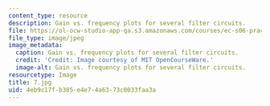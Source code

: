 ```yaml
---
content_type: resource
description: Gain vs. frequency plots for several filter circuits.
file: https://ol-ocw-studio-app-qa.s3.amazonaws.com/courses/ec-s06-practical-electronics-fall-2004/4eb9c17fb385e4e74a6373c0033faa3a_7.jpg
file_type: image/jpeg
image_metadata:
  caption: Gain vs. frequency plots for several filter circuits.
  credit: 'Credit: Image courtesy of MIT OpenCourseWare.'
  image-alt: Gain vs. frequency plots for several filter circuits.
resourcetype: Image
title: 7.jpg
uid: 4eb9c17f-b385-e4e7-4a63-73c0033faa3a
---
```

